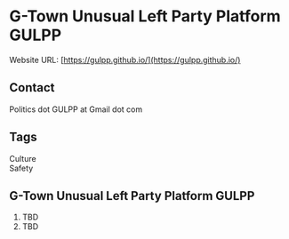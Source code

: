 # G-Town Unusual Left Party Platform GULPP
Website URL: [https://gulpp.github.io/](https://gulpp.github.io/)

## Contact
Politics dot GULPP at Gmail dot com

## Tags
Culture  
Safety

## G-Town Unusual Left Party Platform GULPP
1. TBD
2. TBD